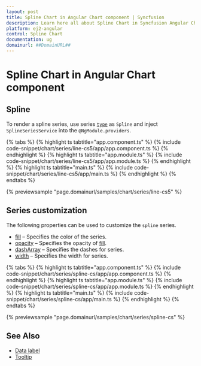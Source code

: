 ```yaml
---
layout: post
title: Spline Chart in Angular Chart component | Syncfusion
description: Learn here all about Spline Chart in Syncfusion Angular Chart component of Syncfusion Essential JS 2 and more.
platform: ej2-angular
control: Spline Chart
documentation: ug
domainurl: ##DomainURL##
---
```

# Spline Chart in Angular Chart component

## Spline

To render a spline series, use series [`type`](https://ej2.syncfusion.com/angular/documentation/api/chart/seriesDirective/#type) as `Spline` and inject `SplineSeriesService` into the `@NgModule.providers`.

{% tabs %}
{% highlight ts tabtitle="app.component.ts" %}
{% include code-snippet/chart/series/line-cs5/app/app.component.ts %}
{% endhighlight %}
{% highlight ts tabtitle="app.module.ts" %}
{% include code-snippet/chart/series/line-cs5/app/app.module.ts %}
{% endhighlight %}
{% highlight ts tabtitle="main.ts" %}
{% include code-snippet/chart/series/line-cs5/app/main.ts %}
{% endhighlight %}
{% endtabs %}

{% previewsample "page.domainurl/samples/chart/series/line-cs5" %}

## Series customization

The following properties can be used to customize the `spline` series.

* [fill](https://ej2.syncfusion.com/angular/documentation/api/chart/seriesModel/#fill) – Specifies the color of the series.
* [opacity](https://ej2.syncfusion.com/angular/documentation/api/chart/seriesModel/#opacity) – Specifies the opacity of [fill](https://ej2.syncfusion.com/angular/documentation/api/chart/seriesModel/#fill).
* [dashArray](https://ej2.syncfusion.com/angular/documentation/api/chart/seriesModel/#dasharray) – Specifies the dashes for series.
* [width](https://ej2.syncfusion.com/angular/documentation/api/chart/seriesModel/#width) – Specifies the width for series.

{% tabs %}
{% highlight ts tabtitle="app.component.ts" %}
{% include code-snippet/chart/series/spline-cs/app/app.component.ts %}
{% endhighlight %}
{% highlight ts tabtitle="app.module.ts" %}
{% include code-snippet/chart/series/spline-cs/app/app.module.ts %}
{% endhighlight %}
{% highlight ts tabtitle="main.ts" %}
{% include code-snippet/chart/series/spline-cs/app/main.ts %}
{% endhighlight %}
{% endtabs %}

{% previewsample "page.domainurl/samples/chart/series/spline-cs" %}

## See Also

* [Data label](./data-labels/)
* [Tooltip](./tool-tip/)
